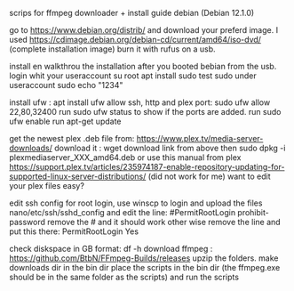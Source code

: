 scrips for ffmpeg downloader + install guide debian (Debian 12.1.0)

go to https://www.debian.org/distrib/ and download your preferd image. I used https://cdimage.debian.org/debian-cd/current/amd64/iso-dvd/ (complete installation image)
burn it with rufus on a usb.

install en walkthrou the installation after you booted bebian from the usb.
login whit your useraccount su root apt install sudo test sudo under useraccount sudo echo "1234"

install ufw : apt install ufw allow ssh, http and plex port: sudo ufw allow 22,80,32400 run sudo ufw status to show if the ports are added. run sudo ufw enable run apt-get update

get the newest plex .deb file from: https://www.plex.tv/media-server-downloads/ download it : wget download link from above then sudo dpkg -i plexmediaserver_XXX_amd64.deb
or use this manual from plex https://support.plex.tv/articles/235974187-enable-repository-updating-for-supported-linux-server-distributions/ (did not work for me) want to edit your plex files easy?

edit ssh config for root login, use winscp to login and upload the files
nano/etc/ssh/sshd_config and edit the line: #PermitRootLogin prohibit-password
remove the # and it should work other wise remove the line and put this there: PermitRootLogin Yes

check diskspace in GB format: df -h
download ffmpeg : https://github.com/BtbN/FFmpeg-Builds/releases
upzip the folders.
make downloads dir in the bin dir
place the scripts in the bin dir (the ffmpeg.exe should be in the same folder as the scripts)
and run the scripts
